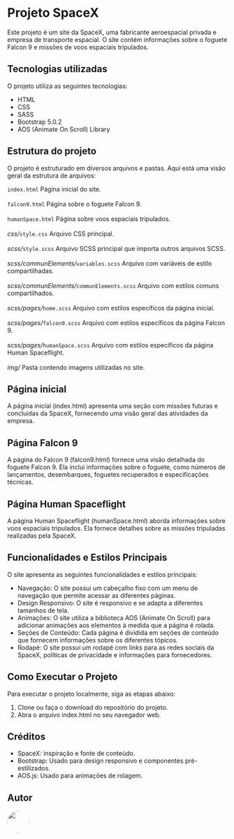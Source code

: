 # Projeto SpaceX
Este projeto é um site da SpaceX, uma fabricante aeroespacial privada e empresa de transporte espacial. O site contém informações sobre o foguete Falcon 9 e missões de voos espaciais tripulados.

## Tecnologias utilizadas
O projeto utiliza as seguintes tecnologias:

- HTML
- CSS
- SASS
- Bootstrap 5.0.2
- AOS (Animate On Scroll) Library

## Estrutura do projeto
O projeto é estruturado em diversos arquivos e pastas. Aqui está uma visão geral da estrutura de arquivos:

`index.html` Página inicial do site.<br><br>
`falcon9.html` Página sobre o foguete Falcon 9.<br><br>
`humanSpace.html` Página sobre voos espaciais tripulados.<br><br>
*css/*`style.css` Arquivo CSS principal.<br><br>
*scss/*`style.scss` Arquivo SCSS principal que importa outros arquivos SCSS.<br><br>
*scss/communElements/*`variables.scss` Arquivo com variáveis de estilo compartilhadas.<br><br>
*scss/communElements/*`communElements.scss` Arquivo com estilos comuns compartilhados.<br><br>
*scss/pages/*`home.scss` Arquivo com estilos específicos da página inicial.<br><br>
*scss/pages/*`falcon9.scss` Arquivo com estilos específicos da página Falcon 9.<br><br>
*scss/pages/*`humanSpace.scss` Arquivo com estilos específicos da página Human Spaceflight.<br><br>
*img/* Pasta contendo imagens utilizadas no site.

## Página inicial
A página inicial (index.html) apresenta uma seção com missões futuras e concluídas da SpaceX, fornecendo uma visão geral das atividades da empresa.

## Página Falcon 9
A página do Falcon 9 (falcon9.html) fornece uma visão detalhada do foguete Falcon 9. Ela inclui informações sobre o foguete, como números de lançamentos, desembarques,  foguetes recuperados e especificações técnicas.

## Página Human Spaceflight
A página Human Spaceflight (humanSpace.html) aborda informações sobre voos espaciais tripulados. Ela fornece detalhes sobre as missões tripuladas realizadas pela SpaceX.

## Funcionalidades e Estilos Principais
O site apresenta as seguintes funcionalidades e estilos principais:

- Navegação: O site possui um cabeçalho fixo com um menu de navegação que permite acessar as diferentes páginas.
- Design Responsivo: O site é responsivo e se adapta a diferentes tamanhos de tela.
- Animações: O site utiliza a biblioteca AOS (Animate On Scroll) para adicionar animações aos elementos à medida que a página é rolada.
- Seções de Conteúdo: Cada página é dividida em seções de conteúdo que fornecem informações sobre os diferentes tópicos.
- Rodapé: O site possui um rodapé com links para as redes sociais da SpaceX, políticas de privacidade e informações para fornecedores.

## Como Executar o Projeto
Para executar o projeto localmente, siga as etapas abaixo:

1. Clone ou faça o download do repositório do projeto.
2. Abra o arquivo index.html no seu navegador web.

## Créditos
- SpaceX: inspiração e fonte de conteúdo.
- Bootstrap: Usado para design responsivo e componentes pré-estilizados.
- AOS.js: Usado para animações de rolagem.


## Autor 

<img width="50px" style="border-radius: 50%;" src="https://avatars.githubusercontent.com/u/105024144?v=4">